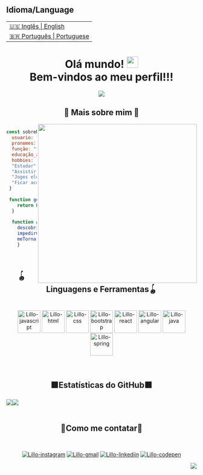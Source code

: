 <table id="top">
      <h2>Idioma/Language</h2>
  <tr>
    <td>
      <a href="README.md">🇺🇸 Inglês | English</a>
    </td>
  </tr>
  <tr>
    <td>
      <a href="readme_pt-br.md">🇧🇷 Português | Portuguese</a>
    </td>
  </tr>
</table>

<h1 align="center">
  Olá mundo!
  <img 
    src="https://raw.githubusercontent.com/iampavangandhi/iampavangandhi/master/gifs/Hi.gif"
    width="30px">
  <br />
  Bem-vindos ao meu perfil!!!
</h1>

<p align=center>
   <img src= "https://readme-typing-svg.herokuapp.com?font=Press+Start+2P&color=%235A0C5A&size=24&duration=6420&center=true&vCenter=true&width=999&height=99&lines=Meu+nome+%C3%A9+Danillo+Silva;Sou+Desenvolvedor+Full-Stack+Web+Junior;Gosto+de+criar%2C+adaptar+e+reformular"/>
<p>

<h2 align="center">👾 Mais sobre mim 👾</h2>

<div>
<img align="right" width="420" height="420" src="https://i.imgur.com/sgQqwqS.gif" />


```javascript
 
const sobreMim = {
  usuario: "Danillo Silva",
  pronomes: "Ele" | "Dele",
  função: "full-stack",
  educação_atual: "UNINABUCO",
  hobbies: [
  "Estudar",
  "Assistir (animes, séries e filmes)",
  "Jogos eletrônicos",
  "Ficar acordado a noite toda perseguindo aquele ÚNICO  ' ; ' ! ... " ]
 }
 
 function getCidadeAtual() {
	return Paulista-PE_Brasil
  }
  
  function Ambições() {
	descobrirPorque42ÉrespostaParaTudo()
	impedirCriaçãoDaSkyNet()
	meTornarImortal()
	}
```
</div>
</br>

<h2 align="center">🪀Linguagens e Ferramentas🪀</h2> 

<div align="center"><br>
<img align="center" alt="Lillo-javascript" height="60" width="60" src="https://i.imgur.com/yYs9AbD.png">
<!-- <img align="center" alt="Lillo-typescript" height="40" width="50" src="https://cdn.jsdelivr.net/gh/devicons/devicon/icons/typescript/typescript-original.svg" /> -->
<img align="center" alt="Lillo-html" height="60" width="60" src="https://i.imgur.com/meokl5Y.png">
<img align="center" alt="Lillo-css" height="60" width="60" src="https://i.imgur.com/ku8Fufv.png">
<img align="center" alt="Lillo-bootstrap" height="60" width="60" src="https://i.imgur.com/ZeX4O69.png"/>
<img align="center" alt="Lillo-react" height="60" width="60" src="https://i.imgur.com/D33dVDi.png" />
<img align="center" alt="Lillo-angular" height="60" width="60" src="https://i.imgur.com/VwWLPog.png" />


  <!--   <img align="center" alt="Lillo-python" height="40" width="50" src="https://raw.githubusercontent.com/devicons/devicon/master/icons/python/python-original.svg"> -->
  <img align="center" alt="Lillo-java" height="60" width="60" src="https://i.imgur.com/QsBzocU.png" />
  <img align="center" alt="Lillo-spring" height="60" width="60" src="https://i.imgur.com/R6UPprG.png"/>
<!--   <img align="center" alt="Lillo-mysql" height="40" width="50" src="https://cdn.jsdelivr.net/gh/devicons/devicon/icons/mysql/mysql-original.svg"/>
  <img align="center" alt="Lillo-git" height="40" width="50" src="https://cdn.jsdelivr.net/gh/devicons/devicon/icons/git/git-original.svg" />
  <img align="center" alt="Lillo-github" height="40" width="50" src="https://cdn.jsdelivr.net/gh/devicons/devicon/icons/github/github-original.svg" /> -->
</div>

  </br>
  </br>

<h2 align="center">🟪Estatísticas do GitHub🟪</h2>
<div align="center">
  <div style="display: flex; align-items: flex-start;">
    <img align="center" src="https://github-readme-stats.vercel.app/api/top-langs/?username=Lillow&bg_color=350066&title_color=901490&text_color=f8c9f8&hide_border=true&locale=pt-br" />
	</br>
    <img align="center"  src="https://github-readme-stats.vercel.app/api?username=Lillow&bg_color=350066&title_color=901490&text_color=f8c9f8&hide_border=true&show_icons=true&icon_color=901490&locale=pt-br" />
  </div>
</div>

</br>

<h2 align="center">🔮Como me contatar🔮</h2>

<div align="center"><br>

  <a href="https://www.instagram.com/danillordm19/" rel = "noopener"><img alt="Lillo-instagram" src="https://img.shields.io/badge/Instagram-A215A2?style=for-the-badge&logo=instagram&logoColor=white"></a>
  <a href = "mailto:danillordm@gmail.com"><img alt="Lillo-gmail" src="https://img.shields.io/badge/-Gmail-350066?style=for-the-badge&logo=gmail&logoColor=white"></a>
  <a href="https://www.linkedin.com/in/danillo-silva-b861a393/"><img alt="Lillo-linkediin" src="https://img.shields.io/badge/-LinkedIn-A215A2?style=for-the-badge&logo=linkedin&logoColor=white"></a>
  <a href="https://codepen.io/lillo42/pens/public"><img alt="Lillo-codepen" src="https://img.shields.io/badge/Codepen-350066?style=for-the-badge&logo=codepen&logoColor=white%22%20/%3E](https://codepen.io/thicode"></a>

</div>

<p align="right"><a href="#top"><img src="https://img.shields.io/badge/Voltar ao topo-67285e??style=flat&logo"></a></p>
